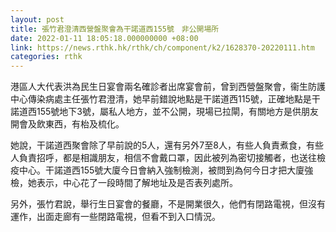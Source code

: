 ```yaml
---
layout: post
title: 張竹君澄清西營盤聚會為干諾道西155號　非公開場所
date: 2022-01-11 18:05:18.000000000 +08:00
link: https://news.rthk.hk/rthk/ch/component/k2/1628370-20220111.htm
categories: rthk
---
```


港區人大代表洪為民生日宴會兩名確診者出席宴會前，曾到西營盤聚會，衞生防護中心傳染病處主任張竹君澄清，她早前錯說地點是干諾道西115號，正確地點是干諾道西155號地下3號，屬私人地方，並不公開，現場已拉閘，有關地方是供朋友開會及飲東西，有枱及梳化。

她說，干諾道西聚會除了早前說的5人，還有另外7至8人，有些人負責煮食，有些人負責招呼，都是相識朋友，相信不會戴口罩，因此被列為密切接觸者，也送往檢疫中心。干諾道西155號大廈今日會納入強制檢測，被問到為何今日才把大廈強檢，她表示，中心花了一段時間了解地址及是否表列處所。

另外，張竹君說，舉行生日宴會的餐廳，不是開業很久，他們有閉路電視，但沒有運作，出面走廊有一些閉路電視，但看不到入口情況。
